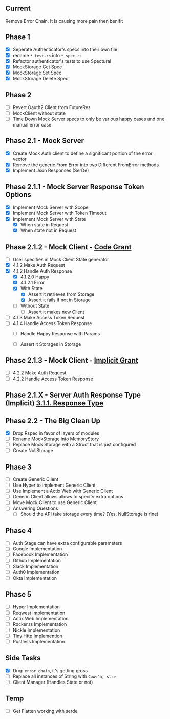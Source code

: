 Current
----
Remove Error Chain. It is causing more pain then benifit

Phase 1
----
- [x] Seperate Authenticator's specs into their own file
- [x] rename `*_test.rs` into `*_spec.rs`
- [x] Refactor authenticator's tests to use Spectural
- [x] MockStorage Get Spec
- [x] MockStorage Set Spec
- [x] MockStorage Delete Spec

Phase 2
----
- [ ] Revert Oauth2 Client from FutureRes
- [ ] MockClient without state
- [ ] Time Down Mock Server specs to only be various happy cases and one manual error case

Phase 2.1 - Mock Server
----
- [x] Create Mock Auth client to define a significant portion of the error vector
- [X] Remove the generic From Error into two Different FromError methods
- [X] Implement Json Responses (SerDe)

Phase 2.1.1 - Mock Server Response Token Options
----
- [X] Implement Mock Server with Scope
- [X] Implement Mock Server with Token Timeout
- [x] Implement Mock Server with State
  - [x] When state in Request
  - [x] When state not in Request

Phase 2.1.2 - Mock Client - [Code Grant](https://tools.ietf.org/html/rfc6749#section-4.1)
---
- [ ] User specifies in Mock Client State generator
- [x] 4.1.2 Make Auth Request
- [x] 4.1.2 Handle Auth Response
  - [x]  4.1.2.0 Happy
  - [x]  4.1.2.1 Error
  - [x] With State
    - [x] Assert it retrieves from Storage
    - [x] Assert it fails if not in Storage
  - [ ] Without State
    - [ ] Assert it makes new Client 
- [ ] 4.1.3 Make Access Token Request
- [ ] 4.1.4 Handle Access Token Response
  - [ ] Handle Happy Response with Params
  - [ ] Assert it Storages in Storage


Phase 2.1.3 - Mock Client - [Implicit Grant](https://tools.ietf.org/html/rfc6749#section-4.2)
---
- [ ] 4.2.2 Make Auth Request
- [ ] 4.2.2 Handle Access Token Response

Phase 2.1.X - Server Auth Response Type (Implicit) [3.1.1.  Response Type](https://tools.ietf.org/html/rfc6749#section-3.1.1)
--- 

Phase 2.2 - The Big Clean Up
----
- [X] Drop Rspec in favor of layers of modules
- [ ] Rename MockStorage into MemoryStory
- [ ] Replace Mock Storage with a Struct that is just configured
- [ ] Create NullStorage

Phase 3
----
- [ ] Create Generic Client
- [ ] Use Hyper to implement Generic Client
- [ ] Use Implement a Actix Web with Generic Client
- [ ] Generic Client allows allows to specify extra options
- [ ] Move Mock Client to use Generic Client
- [ ] Answering Questions
  - [ ] Should the API take storage every time? (Yes. NullStorage is fine)

Phase 4
---
- [ ] Auth Stage can have extra configurable parameters
- [ ] Google Implementation
- [ ] Facebook Implementation
- [ ] Github Implementation
- [ ] Slack Implementation
- [ ] Auth0 Implementation
- [ ] Okta Implementation

Phase 5
---
- [ ] Hyper Implementation
- [ ] Reqwest Implementation
- [ ] Actix Web Implementation
- [ ] Rocker.rs Implementation
- [ ] Nickle Implementation
- [ ] Tiny Http Implemention
- [ ] Rustless Implementation

Side Tasks
---
- [x] Drop `error_chain`, it's getting gross
- [ ] Replace all instances of String with `Cow<'a, str>`
- [ ] Client Manager (Handles State or not)

Temp
---
-[ ] Get Flatten working with serde